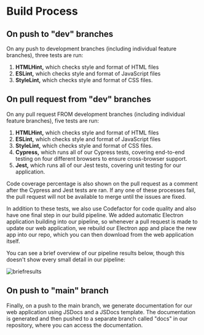 # Build Process

## On push to "dev" branches

On any push to development branches (including individual feature branches), three tests are run: 
<ol>
  <li> <b>HTMLHint,</b> which checks style and format of HTML files </li>
  <li> <b>ESLint,</b> which checks style and format of JavaScript files </li>
  <li> <b>StyleLint,</b> which checks style and format of CSS files. </li>
</ol>

## On pull request from "dev" branches

On any pull request FROM development branches (including individual feature branches), five tests are run:
<ol>
  <li> <b>HTMLHint,</b> which checks style and format of HTML files </li>
  <li> <b>ESLint,</b> which checks style and format of JavaScript files </li>
  <li> <b>StyleLint,</b> which checks style and format of CSS files. </li>
  <li> <b>Cypress,</b> which runs all of our Cypress tests, covering end-to-end testing on four different browsers to ensure cross-browser support. </li>
  <li> <b>Jest,</b> which runs all of our Jest tests, covering unit testing for our application. </li>
</ol>

Code coverage percentage is also shown on the pull request as a comment after the Cypress and Jest tests are ran.
If any one of these processes fail, the pull request will not be available to merge until the issues are fixed.

In addition to these tests, we also use Codefactor for code quality and also have one final step in our build pipeline.
We added automatic Electron application building into our pipeline, so whenever a pull request is made to update our web application,
we rebuild our Electron app and place the new app into our repo, which you can then download from the web application itself.

You can see a brief overview of our pipeline results below, though this doesn't show every small detail in our pipeline:

![briefresults](https://github.com/brilam8/cse110-w21-group20/blob/main/specs/pipeline/pipeline_results.png)

## On push to "main" branch

Finally, on a push to the main branch, we generate documentation for our web application using JSDocs and a JSDocs template.
The documentation is generated and then pushed to a separate branch called "docs" in our repository, where you can access the documentation.
